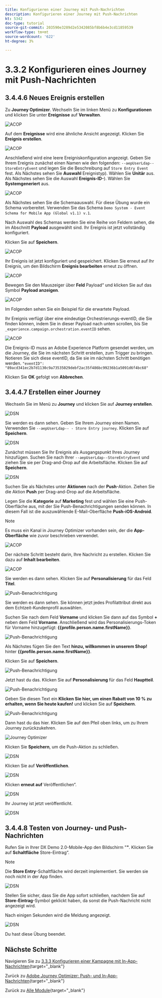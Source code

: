```yaml
---
title: Konfigurieren einer Journey mit Push-Nachrichten
description: Konfigurieren einer Journey mit Push-Nachrichten
kt: 5342
doc-type: tutorial
source-git-commit: 203590e3289d2e5342085bf8b6b4e3cd11859539
workflow-type: tm+mt
source-wordcount: '622'
ht-degree: 3%

---
```


# 3.3.2 Konfigurieren eines Journey mit Push-Nachrichten


## 3.4.4.6 Neues Ereignis erstellen

Zu **Journey Optimizer**. Wechseln Sie im linken Menü zu **Konfigurationen** und klicken Sie unter **Ereignisse** auf **Verwalten**.

![ACOP](./images/acopmenu.png)

Auf dem **Ereignisse** wird eine ähnliche Ansicht angezeigt. Klicken Sie **Ereignis erstellen**.

![ACOP](./images/add.png)

Anschließend wird eine leere Ereigniskonfiguration angezeigt.
Geben Sie Ihrem Ereignis zunächst einen Namen wie den folgenden: `--aepUserLdap--StoreEntryEvent` und legen Sie die Beschreibung auf `Store Entry Event` fest.
Als Nächstes sehen Sie **Auswahl** Ereignistyp). Wählen Sie **Unitär** aus.
Als Nächstes sehen Sie die Auswahl **Ereignis-ID-**). Wählen Sie **Systemgeneriert** aus.

![ACOP](./images/eventname.png)

Als Nächstes sehen Sie die Schemaauswahl. Für diese Übung wurde ein Schema vorbereitet. Verwenden Sie das Schema `Demo System - Event Schema for Mobile App (Global v1.1) v.1`.

Nach Auswahl des Schemas werden Sie eine Reihe von Feldern sehen, die im Abschnitt **Payload** ausgewählt sind. Ihr Ereignis ist jetzt vollständig konfiguriert.

Klicken Sie auf **Speichern**.

![ACOP](./images/eventschema.png)

Ihr Ereignis ist jetzt konfiguriert und gespeichert. Klicken Sie erneut auf Ihr Ereignis, um den Bildschirm **Ereignis bearbeiten** erneut zu öffnen.

![ACOP](./images/eventdone.png)

Bewegen Sie den Mauszeiger über **Feld** Payload“ und klicken Sie auf das Symbol **Payload anzeigen**.

![ACOP](./images/hover.png)

Im Folgenden sehen Sie ein Beispiel für die erwartete Payload.

Ihr Ereignis verfügt über eine eindeutige Orchestrierungs-eventID, die Sie finden können, indem Sie in dieser Payload nach unten scrollen, bis Sie `_experience.campaign.orchestration.eventID` sehen.

![ACOP](./images/payloadeventID.png)

Die Ereignis-ID muss an Adobe Experience Platform gesendet werden, um die Journey, die Sie im nächsten Schritt erstellen, zum Trigger zu bringen. Notieren Sie sich diese eventID, da Sie sie im nächsten Schritt benötigen werden.
`"eventID": "89acd341ec2b7d1130c9a73535029debf2ac35f486bc99236b1a5091d6f4bc68"`

Klicken Sie **OK** gefolgt von **Abbrechen**.

## 3.4.4.7 Erstellen einer Journey

Wechseln Sie im Menü zu **Journey** und klicken Sie auf **Journey erstellen**.

![DSN](./images/sjourney1.png)

Sie werden es dann sehen. Geben Sie Ihrem Journey einen Namen. Verwenden Sie `--aepUserLdap-- - Store Entry journey`. Klicken Sie auf **Speichern**.

![DSN](./images/sjourney3.png)

Zunächst müssen Sie Ihr Ereignis als Ausgangspunkt Ihres Journey hinzufügen. Suchen Sie nach Ihrer `--aepUserLdap--StoreEntryEvent` und ziehen Sie sie per Drag-and-Drop auf die Arbeitsfläche. Klicken Sie auf **Speichern**.

![DSN](./images/sjourney4.png)

Suchen Sie als Nächstes unter **Aktionen** nach der **Push**-Aktion. Ziehen Sie die Aktion **Push** per Drag-and-Drop auf die Arbeitsfläche.

Legen Sie die **Kategorie** auf **Marketing** fest und wählen Sie eine Push-Oberfläche aus, mit der Sie Push-Benachrichtigungen senden können. In diesem Fall ist die auszuwählende E-Mail-Oberfläche **Push-iOS-Android**.

>[!NOTE]
>
>Es muss ein Kanal in Journey Optimizer vorhanden sein, der die **App-Oberfläche** wie zuvor beschrieben verwendet.

![ACOP](./images/journeyactions1push.png)

Der nächste Schritt besteht darin, Ihre Nachricht zu erstellen. Klicken Sie dazu auf **Inhalt bearbeiten**.

![ACOP](./images/journeyactions2push.png)

Sie werden es dann sehen. Klicken Sie auf **Personalisierung** für das Feld **Titel**.

![Push-Benachrichtigung](./images/bp5.png)

Sie werden es dann sehen. Sie können jetzt jedes Profilattribut direkt aus dem Echtzeit-Kundenprofil auswählen.

Suchen Sie nach dem Feld **Vorname** und klicken Sie dann auf das Symbol **+** neben dem Feld **Vorname**. Anschließend wird das Personalisierungs-Token für Vorname hinzugefügt: **{{profile.person.name.firstName}}**.

![Push-Benachrichtigung](./images/bp9.png)

Als Nächstes fügen Sie den Text **hinzu, willkommen in unserem Shop!** hinter **{{profile.person.name.firstName}}**.

Klicken Sie auf **Speichern**.

![Push-Benachrichtigung](./images/bp10.png)

Jetzt hast du das. Klicken Sie auf **Personalisierung** für das Feld **Hauptteil**.

![Push-Benachrichtigung](./images/bp11.png)

Geben Sie diesen Text ein **Klicken Sie hier, um einen Rabatt von 10 % zu erhalten, wenn Sie heute kaufen!** und klicken Sie auf **Speichern**.

![Push-Benachrichtigung](./images/bp12.png)

Dann hast du das hier. Klicken Sie auf den Pfeil oben links, um zu Ihrem Journey zurückzukehren.

![Journey Optimizer](./images/bp12a.png)

Klicken Sie **Speichern**, um die Push-Aktion zu schließen.

![DSN](./images/sjourney8.png)

Klicken Sie auf **Veröffentlichen**.

![DSN](./images/sjourney10.png)

Klicken **erneut auf** Veröffentlichen“.

![DSN](./images/sjourney10a.png)

Ihr Journey ist jetzt veröffentlicht.

![DSN](./images/sjourney11.png)

## 3.4.4.8 Testen von Journey- und Push-Nachrichten

Rufen Sie in Ihrer DX Demo 2.0-Mobile-App den Bildschirm &quot;**&quot;**. Klicken Sie auf **Schaltfläche** Store-Eintrag“.

>[!NOTE]
>
>Die **Store Entry**-Schaltfläche wird derzeit implementiert. Sie werden sie noch nicht in der App finden.

![DSN](./images/demo1b.png)

Stellen Sie sicher, dass Sie die App sofort schließen, nachdem Sie auf **Store-Eintrag**-Symbol geklickt haben, da sonst die Push-Nachricht nicht angezeigt wird.

Nach einigen Sekunden wird die Meldung angezeigt.

![DSN](./images/demo2.png)

Du hast diese Übung beendet.

## Nächste Schritte

Navigieren Sie zu [3.3.3 Konfigurieren einer Kampagne mit In-App-Nachrichten](./ex3.md){target="_blank"}

Zurück zu [Adobe Journey Optimizer: Push- und In-App-Nachrichten](ajopushinapp.md){target="_blank"}

Zurück zu [Alle Module](./../../../../overview.md){target="_blank"}
